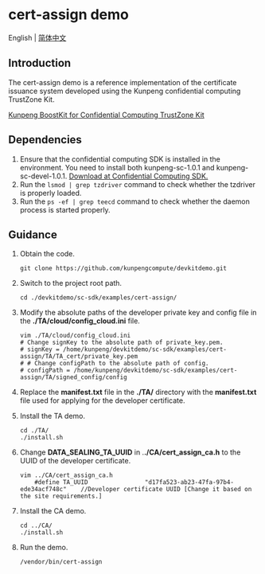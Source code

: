 # cert-assign demo

English | [简体中文](README.md)

## Introduction

The cert-assign demo is a reference implementation of the certificate issuance system developed using the Kunpeng confidential computing TrustZone Kit.

[Kunpeng BoostKit for Confidential Computing TrustZone Kit](https://www.hikunpeng.com/en/developer/boostkit/confidential-computing)

## Dependencies

1. Ensure that the confidential computing SDK is installed in the environment. You need to install both kunpeng-sc-1.0.1 and kunpeng-sc-devel-1.0.1. [Download at Confidential Computing SDK.](https://mirrors.huaweicloud.com/kunpeng/archive/Kunpeng_SDK/itrustee/)
2. Run the `lsmod | grep tzdriver` command to check whether the tzdriver is properly loaded.
3. Run the `ps -ef | grep teecd` command to check whether the daemon process is started properly.

## Guidance

1. Obtain the code.

   ```shell
   git clone https://github.com/kunpengcompute/devkitdemo.git
   ```

2. Switch to the project root path.

   ```shell
   cd ./devkitdemo/sc-sdk/examples/cert-assign/
   ```

3. Modify the absolute paths of the developer private key and config file in the **./TA/cloud/config_cloud.ini** file.

   ```shell
   vim ./TA/cloud/config_cloud.ini
   # Change signKey to the absolute path of private_key.pem.
   # signKey = /home/kunpeng/devkitdemo/sc-sdk/examples/cert-assign/TA/TA_cert/private_key.pem
   # # Change configPath to the absolute path of config.
   # configPath = /home/kunpeng/devkitdemo/sc-sdk/examples/cert-assign/TA/signed_config/config
   ```

4. Replace the **manifest.txt** file in the **./TA/** directory with the **manifest.txt** file used for applying for the
   developer certificate.

5. Install the TA demo.

   ```shell
   cd ./TA/
   ./install.sh
   ```

6. Change **DATA_SEALING_TA_UUID** in .**./CA/cert_assign_ca.h** to the UUID of the developer certificate.

   ```shell
   vim ../CA/cert_assign_ca.h
       #define TA_UUID                "d17fa523-ab23-47fa-97b4-ede34acf748c"    //Developer certificate UUID [Change it based on the site requirements.]
   ```

7. Install the CA demo.

   ```shell
   cd ../CA/
   ./install.sh
   ```

8. Run the demo.

   ```shell
   /vendor/bin/cert-assign
   ```

